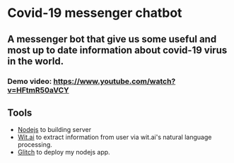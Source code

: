 # Covid-19 messenger chatbot

## A messenger bot that give us some useful and most up to date information about covid-19 virus in the world.

### Demo video: https://www.youtube.com/watch?v=HFtmR50aVCY



## Tools
- [Nodejs](https://nodejs.org/) to building server 
- [Wit.ai](https://wit.ai/) to extract information from user via wit.ai's natural language processing. 
- [Glitch](glitch.com) to deploy my nodejs app.
